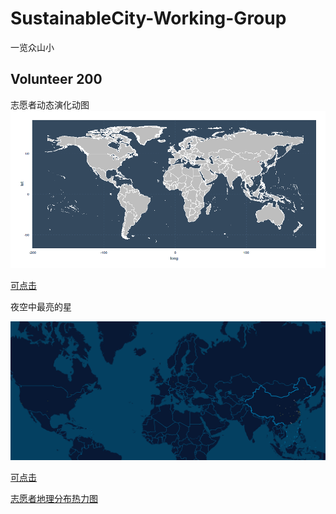 # SustainableCity-Working-Group
一览众山小

## Volunteer 200

志愿者动态演化动图
![](https://github.com/GISerDaiShaoqing/SustainableCity-Working-Group/blob/master/ZSXvolunteer.gif)

[可点击](https://github.com/GISerDaiShaoqing/SustainableCity-Working-Group/blob/master/ZSXvolunteer.gif)

夜空中最亮的星

![](https://github.com/GISerDaiShaoqing/SustainableCity-Working-Group/blob/master/mapv.gif)

[可点击](http://p04n283nf.bkt.clouddn.com/mapv.gif)


[志愿者地理分布热力图](https://giserdaishaoqing.github.io/SustainableCity-Working-Group/)